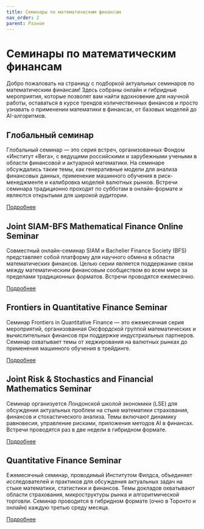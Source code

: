 ```yaml
---
title: Семинары по математическим финансам
nav_order: 2
parent: Разное
---
```


# Семинары по математическим финансам

Добро пожаловать на страницу с подборкой актуальных семинаров по математическим финансам! Здесь собраны онлайн и гибридные мероприятия, которые позволят вам найти вдохновение для научной работы, оставаться в курсе трендов количественных финансов и просто узнавать о применении математики в финансах, от базовых моделей до AI-алгоритмов.

## Глобальный семинар 

Глобальный семинар — это серия встреч, организованных Фондом «Институт «Вега», с ведущими российскими и зарубежными учеными в области финансовой и актуарной математики. На семинаре обсуждались такие темы, как генеративные модели для анализа финансовых данных, применение машинного обучения в риск-менеджменте и калибровка моделей валютных рынков. Встречи семинара традиционно проходят по субботам в онлайн-формате и являются открытыми для широкой аудитории. 

[Подробнее](https://vega-education.org/global-seminar-eng)

## Joint SIAM-BFS Mathematical Finance Online Seminar

Совместный онлайн-семинар SIAM и Bachelier Finance Society (BFS) представляет собой платформу для научного обмена в области математических финансов. Целью серии является поддержание связи между математическим финансовым сообществом во всем мире за пределами традиционных форматов. Встречи проводятся ежемесячно.

[Подробнее](https://www.bachelierfinance.org/joint-siam-bfs-mathematical-finance-online-seminar)


##  Frontiers in Quantitative Finance Seminar

Семинар Frontiers in Quantitative Finance — это ежемесячная серия мероприятий, организованная Оксфордской группой математических и вычислительных финансов при поддержке индустриальных партнеров.  Семинар охватывает темы от хеджирования на валютных рынках до применения машинного обучения в трейдинге. 

[Подробнее](https://www.maths.ox.ac.uk/groups/mathematical-finance/frontiers-quantitative-finance-seminar-series)

## Joint Risk & Stochastics and Financial Mathematics Seminar 

Семинар организуется Лондонской школой экономики (LSE) для обсуждения актуальных проблем на стыке математики страхования, финансов и стохастического анализа. Темы включают динамику равновесия, управление рисками, приложения методов AI в финансах. Встречи проводятся раз в две недели в гибридном формате. 

[Подробнее](https://www.lse.ac.uk/Mathematics/Events-and-Seminars/Joint-Risk-Stochastics-and-Financial-Mathematics-Seminar)

## Quantitative Finance Seminar

Ежемесячный семинар, проводимый Институтом Филдса, объединяет исследователей и практиков для обсуждения актуальных задач на стыке математики, статистики и финансов. Темы докладов охватывают области страхования, микроструктуры рынка и алгоритмической торговли. Семинар проводится в гибридном формате (очно в Торонто и онлайн) каждую третью среду месяца.

[Подробнее](http://www.fields.utoronto.ca/activities/24-25/finance-seminar)

